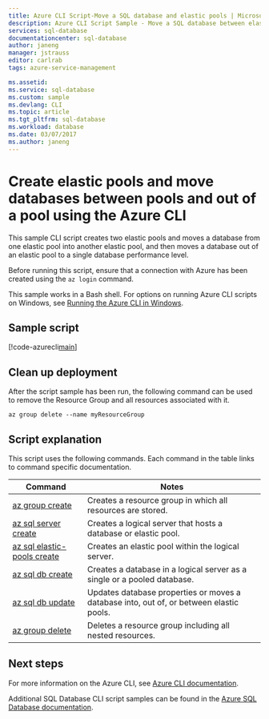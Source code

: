 ```yaml
---
title: Azure CLI Script-Move a SQL database and elastic pools | Microsoft Docs
description: Azure CLI Script Sample - Move a SQL database between elastic pools using Azure CLI
services: sql-database
documentationcenter: sql-database
author: janeng
manager: jstrauss
editor: carlrab
tags: azure-service-management

ms.assetid:
ms.service: sql-database
ms.custom: sample
ms.devlang: CLI
ms.topic: article
ms.tgt_pltfrm: sql-database
ms.workload: database
ms.date: 03/07/2017
ms.author: janeng
---
```


# Create elastic pools and move databases between pools and out of a pool using the Azure CLI

This sample CLI script creates two elastic pools and moves a database from one elastic pool into another elastic pool, and then moves a database out of an elastic pool to a single database performance level. 

Before running this script, ensure that a connection with Azure has been created using the `az login` command. 

This sample works in a Bash shell. For options on running Azure CLI scripts on Windows, see [Running the Azure CLI in Windows](../../virtual-machines/virtual-machines-windows-cli-options.md).

## Sample script

[!code-azurecli[main](../../../cli_scripts/sql-database/move-database-between-pools/move-database-between-pools.sh "Move database between pools")]

## Clean up deployment

After the script sample has been run, the following command can be used to remove the Resource Group and all resources associated with it.

```azurecli
az group delete --name myResourceGroup
```

## Script explanation

This script uses the following commands. Each command in the table links to command specific documentation.

| Command | Notes |
|---|---|
| [az group create](https://docs.microsoft.com/cli/azure/group#create) | Creates a resource group in which all resources are stored. |
| [az sql server create](https://docs.microsoft.com/cli/azure/sql/server#create) | Creates a logical server that hosts a database or elastic pool. |
| [az sql elastic-pools create](https://docs.microsoft.com/cli/azure/sql/elastic-pools#create) | Creates an elastic pool within the logical server. |
| [az sql db create](https://docs.microsoft.com/cli/azure/sql/db#create) | Creates a database in a logical server as a single or a pooled database. |
| [az sql db update](https://docs.microsoft.com/cli/azure/sql/db#update) | Updates database properties or moves a database into, out of, or between elastic pools. |
| [az group delete](https://docs.microsoft.com/cli/azure/vm/extension#set) | Deletes a resource group including all nested resources. |

## Next steps

For more information on the Azure CLI, see [Azure CLI documentation](https://docs.microsoft.com/cli/azure/overview).

Additional SQL Database CLI script samples can be found in the [Azure SQL Database documentation](../sql-database-cli-samples.md).



